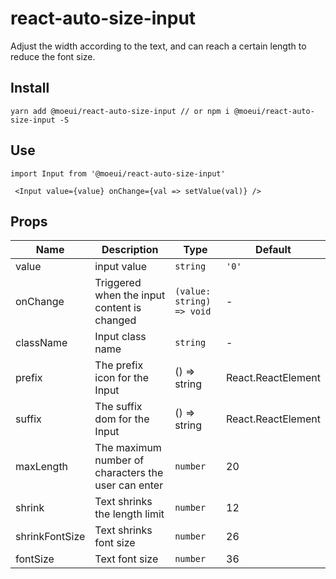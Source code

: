 # react-auto-size-input

Adjust the width according to the text, and can reach a certain length to reduce the font size.

## Install

    yarn add @moeui/react-auto-size-input // or npm i @moeui/react-auto-size-input -S

## Use

    import Input from '@moeui/react-auto-size-input'

     <Input value={value} onChange={val => setValue(val)} />

## Props

| Name           | Description                                         | Type                                | Default    |
| -------------- | --------------------------------------------------- | ----------------------------------- | ---------- |
| value          | input value                                         | `string`                            | `'0'`      |
| onChange       | Triggered when the input content is changed         | `(value: string) => void`           | -          |
| className      | Input class name                                    | `string`                            | -          |
| prefix         | The prefix icon for the Input                       | () => string | React.ReactElement  | -          |
| suffix         | The suffix dom for the Input	                       | () => string | React.ReactElement | -          |
| maxLength      | The maximum number of characters the user can enter | `number`                            | 20         |
| shrink         | Text shrinks the length limit                       | `number`                            | 12         |
| shrinkFontSize | Text shrinks font size                              | `number`                            | 26         |
| fontSize 	     | Text font size                                      | `number`                            | 36         |
